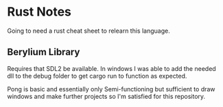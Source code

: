 # Rust Notes
Going to need a rust cheat sheet to relearn this language.

## Berylium Library
Requires that SDL2 be available. In windows I was able to add the needed dll to the debug folder to get cargo run to function as expected. 

Pong is basic and essentially only Semi-functioning but sufficient to draw windows and make further projects so I'm satisfied for this repository. 